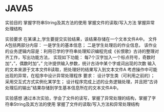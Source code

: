 # JAVA5
实验目的
掌握字符串String及其方法的使用
掌握文件的读取/写入方法
掌握异常处理结构

实验要求
在某课上,学生要提交实验结果，该结果存储在一个文本文件A中。 
文件A包括两部分内容： 一是学生的基本信息； 二是学生处理后的作业信息，
该作业的业务逻辑内容是：利用已学的字符串处理知识编程完成《长恨歌》古诗的整理对齐工作，写出功能方法，
实现如下功能：
每7个汉字加入一个标点符号，奇数时加“，”，偶数时加“。”
允许提供输入参数，统计古诗中某个字或词出现的次数
输入的文本来源于文本文件B读取，把处理好的结果写入到文本文件A
考虑操作中可能出现的异常，在程序中设计异常处理程序 要求：
设计学生类（可利用之前的）；
采用交互式方式实例化某学生；
设计程序完成上述的业务逻辑处理，并且把“古诗处理后的输出”结果存储到学生基本信息所在的文本文件A中。

实验感想
通过本次实验，学会了文件的读写，掌握了异常处理的结构，掌握了字符串String及其方法的使用
掌握了文件的读取/写入方法和异常处理结构
